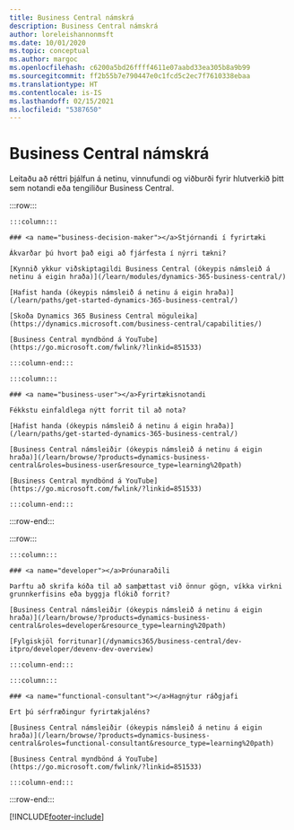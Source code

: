 ```yaml
---
title: Business Central námskrá
description: Business Central námskrá
author: loreleishannonmsft
ms.date: 10/01/2020
ms.topic: conceptual
ms.author: margoc
ms.openlocfilehash: c6200a5bd26ffff4611e07aabd33ea305b8a9b99
ms.sourcegitcommit: ff2b55b7e790447e0c1fcd5c2ec7f7610338ebaa
ms.translationtype: HT
ms.contentlocale: is-IS
ms.lasthandoff: 02/15/2021
ms.locfileid: "5387650"
---
```

# <a name="business-central-learning-catalog"></a>Business Central námskrá

Leitaðu að réttri þjálfun á netinu, vinnufundi og viðburði fyrir hlutverkið þitt sem notandi eða tengiliður Business Central.

:::row:::

    :::column:::

    ### <a name="business-decision-maker"></a>Stjórnandi í fyrirtæki

    Ákvarðar þú hvort það eigi að fjárfesta í nýrri tækni? 

    [Kynnið ykkur viðskiptagildi Business Central (ókeypis námsleið á netinu á eigin hraða)](/learn/modules/dynamics-365-business-central/)

    [Hafist handa (ókeypis námsleið á netinu á eigin hraða)](/learn/paths/get-started-dynamics-365-business-central/)

    [Skoða Dynamics 365 Business Central möguleika](https://dynamics.microsoft.com/business-central/capabilities/)

    [Business Central myndbönd á YouTube](https://go.microsoft.com/fwlink/?linkid=851533)

    :::column-end:::

    :::column:::

    ### <a name="business-user"></a>Fyrirtækisnotandi

    Fékkstu einfaldlega nýtt forrit til að nota? 

    [Hafist handa (ókeypis námsleið á netinu á eigin hraða)](/learn/paths/get-started-dynamics-365-business-central/)

    [Business Central námsleiðir (ókeypis námsleið á netinu á eigin hraða)](/learn/browse/?products=dynamics-business-central&roles=business-user&resource_type=learning%20path)

    [Business Central myndbönd á YouTube](https://go.microsoft.com/fwlink/?linkid=851533)

    :::column-end:::

:::row-end:::

:::row:::

    :::column:::

    ### <a name="developer"></a>Þróunaraðili

    Þarftu að skrifa kóða til að samþættast við önnur gögn, víkka virkni grunnkerfisins eða byggja flókið forrit?

    [Business Central námsleiðir (ókeypis námsleið á netinu á eigin hraða)](/learn/browse/?products=dynamics-business-central&roles=developer&resource_type=learning%20path)

    [Fylgiskjöl forritunar](/dynamics365/business-central/dev-itpro/developer/devenv-dev-overview)

    :::column-end:::

    :::column:::

    ### <a name="functional-consultant"></a>Hagnýtur ráðgjafi
    
    Ert þú sérfræðingur fyrirtækjaléns? 

    [Business Central námsleiðir (ókeypis námsleið á netinu á eigin hraða)](/learn/browse/?products=dynamics-business-central&roles=functional-consultant&resource_type=learning%20path)

    [Business Central myndbönd á YouTube](https://go.microsoft.com/fwlink/?linkid=851533)

    :::column-end:::

:::row-end:::


[!INCLUDE[footer-include](../includes/footer-banner.md)]